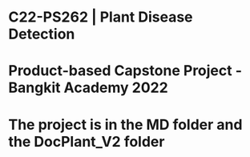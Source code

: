 # C22-PS262 | Plant Disease Detection
# Product-based Capstone Project - Bangkit Academy 2022
# The project is in the MD folder and the DocPlant_V2 folder
